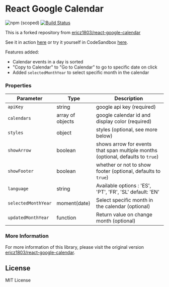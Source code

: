# React Google Calendar

![npm (scoped)](https://img.shields.io/npm/v/@chervint/react-google-calendar) [![Build Status](https://api.travis-ci.com/chervintani/react-google-calendar.svg?branch=master)](https://app.travis-ci.com/github/chervintani/react-google-calendar)   
  
This is a forked repository from [ericz1803/react-google-calendar](https://github.com/ericz1803/react-google-calendar)

See it in action [here](https://chervint.github.io/react-test-calendar/) or try it yourself in CodeSandbox [here](https://codesandbox.io/s/purple-architecture-hp8p8).

Features added:
- Calendar events in a day is sorted
- "Copy to Calendar" to "Go to Calendar" to go to specific date on click
- Added `selectedMonthYear` to select specific month in the calendar

### Properties
| Parameter             | Type             | Description                                                                     |
|-----------------------|------------------|---------------------------------------------------------------------------------|
| `apiKey`              | string           | google api key (required)                                                       |
| `calendars`           | array of objects | google calendar id and display color (required)                                 |
| `styles`              | object           | styles (optional, see more below)                                               |
| `showArrow`           | boolean          | shows arrow for events that span multiple months (optional, defaults to `true`) |
| `showFooter`          | boolean          | whether or not to show footer (optional, defaults to `true`)                    |
| `language`            | string           | Available options : 'ES', 'PT', 'FR', 'SL' default: 'EN'                        |
| `selectedMonthYear`   | moment(date)     | Select specific month in the calendar (optional)                                |
| `updatedMonthYear`    | function         | Return value on change month (optional)                                         |

### More Information

For more information of this library, please visit the original version [ericz1803/react-google-calendar](https://github.com/ericz1803/react-google-calendar).

## License
MIT License
